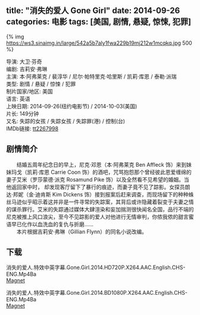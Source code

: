 title: "消失的爱人 Gone Girl"
date: 2014-09-26
categories: 电影
tags: [美国, 剧情, 悬疑, 惊悚, 犯罪]
---
{% img https://ws3.sinaimg.in/large/542a5b7aly1fwa229b19mj212w1mcqkq.jpg 500 %}

导演: 大卫·芬奇  
编剧: 吉莉安·弗琳  
主演: 本·阿弗莱克 / 裴淳华 / 尼尔·帕特里克·哈里斯 / 凯莉·库恩 / 泰勒·派瑞  
类型: 剧情 / 悬疑 / 惊悚 / 犯罪  
制片国家/地区: 美国  
语言: 英语  
上映日期: 2014-09-26(纽约电影节) / 2014-10-03(美国)  
片长: 149分钟  
又名: 失踪的女孩 / 失踪女孩 / 失踪罪(港) / 控制(台)  
IMDb链接: [tt2267998](http://www.imdb.com/title/tt2267998)

## 剧情简介

　　结婚五周年纪念日的早上，尼克·邓恩（本·阿弗莱克 Ben Affleck 饰）来到妹妹玛戈（凯莉·库恩 Carrie Coon 饰）的酒吧，咒骂抱怨那个曾经彼此恩爱缠绵的妻子艾米（罗莎蒙德·派克 Rosamund Pike 饰）以及全然看不见希望的婚姻。当他返回家中时， 却发现客厅留下了暴行的痕迹，而妻子竟不见了踪影。女探员朗达·邦妮（金·迪肯斯 Kim Dickens 饰）接到报案后赶来调查，而现场留下的种种蛛丝马迹似乎昭示着这并非是一件寻常的失踪案，其背后或许隐藏着裂变于夫妻之情的谋杀罪行。艾米的失踪通过媒体大肆渲染和妄加揣测很快闻名全国，品行不端的尼克被推上风口浪尖，至今不见踪影的爱人对他进行无情审判，你侬我侬的甜言蜜语早已化作以血洗血的复仇与折磨……  
　　本片根据吉莉安·弗琳（Gillian Flynn）的同名小说改编。

## 下载

消失的爱人.特效中英字幕.Gone.Girl.2014.HD720P.X264.AAC.English.CHS-ENG.Mp4Ba  
[Magnet](magnet:?xt=urn:btih:3cab7c26b230c1b957f5a3a12882697baebaf9f2)

消失的爱人.特效中英字幕.Gone.Girl.2014.BD1080P.X264.AAC.English.CHS-ENG.Mp4Ba  
[Magnet](magnet:?xt=urn:btih:aada1d0d0cf95f754282b7f576be4e47745917c4)
